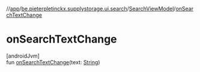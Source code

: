 //[app](../../../index.md)/[be.pieterpletinckx.supplystorage.ui.search](../index.md)/[SearchViewModel](index.md)/[onSearchTextChange](on-search-text-change.md)

# onSearchTextChange

[androidJvm]\
fun [onSearchTextChange](on-search-text-change.md)(text: [String](https://kotlinlang.org/api/latest/jvm/stdlib/kotlin/-string/index.html))
